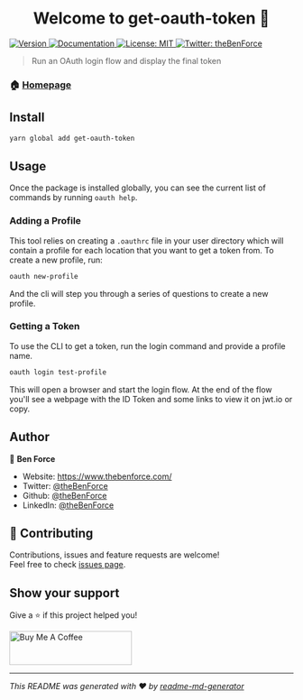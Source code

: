 <h1 align="center">Welcome to get-oauth-token 👋</h1>
<p>
  <a href="https://www.npmjs.com/package/get-oauth-token" target="_blank">
    <img alt="Version" src="https://img.shields.io/npm/v/get-oauth-token" />
  </a>
  <a href="https://github.com/theBenForce/get-oauth-token/README.md" target="_blank">
    <img alt="Documentation" src="https://img.shields.io/badge/documentation-yes-brightgreen.svg" />
  </a>
  <a href="#" target="_blank">
    <img alt="License: MIT" src="https://img.shields.io/badge/License-MIT-yellow.svg" />
  </a>
  <a href="https://twitter.com/theBenForce" target="_blank">
    <img alt="Twitter: theBenForce" src="https://img.shields.io/twitter/follow/theBenForce.svg?style=social" />
  </a>
</p>

> Run an OAuth login flow and display the final token

### 🏠 [Homepage](https://github.com/theBenForce/get-oauth-token)

## Install

```sh
yarn global add get-oauth-token
```

## Usage

Once the package is installed globally, you can see the current list of commands
by running `oauth help`.

### Adding a Profile

This tool relies on creating a `.oauthrc` file in your user directory which
will contain a profile for each location that you want to get a token from. To
create a new profile, run:

```bash
oauth new-profile
```

And the cli will step you through a series of questions to create a new profile.

### Getting a Token

To use the CLI to get a token, run the login command and provide a profile name.

```bash
oauth login test-profile
```

This will open a browser and start the login flow. At the end of the flow you'll
see a webpage with the ID Token and some links to view it on jwt.io or copy.

## Author

👤 **Ben Force**

* Website: https://www.thebenforce.com/
* Twitter: [@theBenForce](https://twitter.com/theBenForce)
* Github: [@theBenForce](https://github.com/theBenForce)
* LinkedIn: [@theBenForce](https://linkedin.com/in/theBenForce)

## 🤝 Contributing

Contributions, issues and feature requests are welcome!<br />Feel free to check [issues page](https://github.com/theBenForce/get-oauth-token/issues). 

## Show your support

Give a ⭐️ if this project helped you!

<a href="https://www.buymeacoffee.com/theBenForce" target="_blank"><img src="https://cdn.buymeacoffee.com/buttons/v2/default-green.png" alt="Buy Me A Coffee" style="height: 60px !important;width: 217px !important;" ></a>

***
_This README was generated with ❤️ by [readme-md-generator](https://github.com/kefranabg/readme-md-generator)_